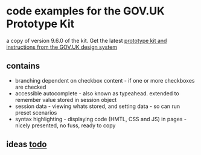 # code examples for the GOV.UK Prototype Kit

a copy of version 9.6.0 of the kit.  Get the latest [prototype kit and instructions from the GOV.UK design system](https://design-system.service.gov.uk/get-started/prototyping/)


## contains

- branching dependent on checkbox content - if one or more checkboxes are checked
- accessible autocomplete - also known as typeahead.  extended to remember value stored in session object
- session data - viewing whats stored, and setting data - so can run preset scenarios
- syntax highlighting - displaying code (HMTL, CSS and JS) in pages - nicely presented, no fuss, ready to copy


## ideas [todo](todo.txt)
